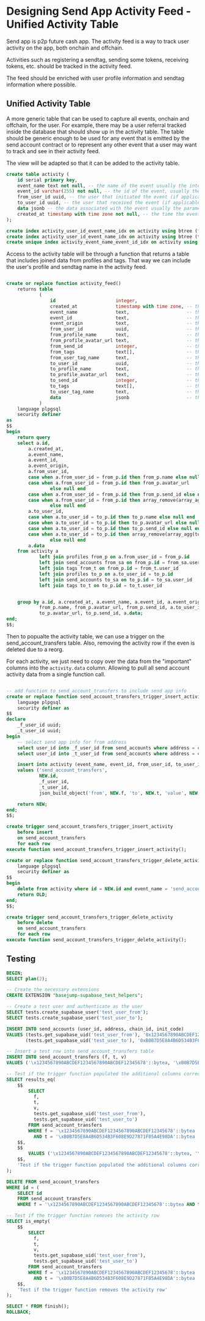 
# Designing Send App Activity Feed - Unified Activity Table

Send app is p2p future cash app. The activity feed is a way to track user activity on the app, both onchain and offchain.

Activities such as registering a sendtag, sending some tokens, receiving tokens, etc. should be tracked in the activity feed.

The feed should be enriched with user profile information and sendtag information where possible.

## Unified Activity Table

A more generic table that can be used to capture all events, onchain and offchain, for the user. For example, there may be a user referral tracked inside the database that should show up in the activity table. The table should be generic enough to be used for any event that is emitted by the send account contract or to represent any other event that a user may want to track and see in their activity feed.

The view will be adapted so that it can be added to the activity table.

```sql
create table activity (
    id serial primary key,
    event_name text not null, -- the name of the event usually the integration or source table name
    event_id varchar(255) not null, -- the id of the event, usually the primary key of the integration or source table
    from_user_id uuid, -- the user that initiated the event (if applicable)
    to_user_id uuid, -- the user that received the event (if applicable)
    data jsonb -- the data associated with the event usually the parameters of the event
    created_at timestamp with time zone not null, -- the time the event occurred or block time
);

create index activity_user_id_event_name_idx on activity using btree (from_user_id, created_at, event_name);
create index activity_user_id_event_name_idx on activity using btree (to_user_id, created_at, event_name);
create unique index activity_event_name_event_id_idx on activity using btree (event_name, event_id);
```

Access to the activity table will be through a function that returns a table that includes joined data from profiles and tags. That way we can include the user's profile and sendtag name in the activity feed.

```sql

create or replace function activity_feed()
    returns table
            (
                id                      integer,
                created_at              timestamp with time zone, -- the time the event occurred
                event_name              text,                     -- the name of the event (usually the table name)
                event_id                text,                     -- the id of the event
                event_origin            text,                     -- the origin of the event or address of the contract that emitted the event
                from_user_id            uuid,                     -- the user that initiated the event (if applicable)
                from_profile_name       text,                     -- the from user's profile name
                from_profile_avatar_url text,                     -- the from user's profile avatar url
                from_send_id            integer,                  -- the from user's send id
                from_tags               text[],                   -- the from user's sendtag names
                from_user_tag_name      text,                     -- the from user's sendtag name
                to_user_id              uuid,                     -- the user that received the event (if applicable)
                to_profile_name         text,                     -- the to user's profile name
                to_profile_avatar_url   text,                     -- the to user's profile avatar url
                to_send_id              integer,                  -- the to user's send id
                to_tags                 text[],                   -- the to user's sendtag names
                to_user_tag_name        text,                     -- the to user's sendtag name
                data                    jsonb                     -- the data associated with the event
            )
    language plpgsql
    security definer
as
$$
begin
    return query
    select a.id,
        a.created_at,
        a.event_name,
        a.event_id,
        a.event_origin,
        a.from_user_id,
        case when a.from_user_id = from_p.id then from_p.name else null end                          as from_profile_name,
        case when a.from_user_id = from_p.id then from_p.avatar_url
                else null end                                                                           as from_profile_avatar_url,
        case when a.from_user_id = from_p.id then from_p.send_id else null end                       as from_send_id,
        case when a.from_user_id = from_p.id then array_remove(array_agg(from_t.name), null)
                else null end                                                                           as from_tags,
        a.to_user_id,
        case when a.to_user_id = to_p.id then to_p.name else null end                                as to_profile_name,
        case when a.to_user_id = to_p.id then to_p.avatar_url else null end                          as to_profile_avatar_url,
        case when a.to_user_id = to_p.id then to_p.send_id else null end                             as to_send_id,
        case when a.to_user_id = to_p.id then array_remove(array_agg(to_t.name), null)
                else null end                                                                           as to_tags,
        a.data
    from activity a
            left join profiles from_p on a.from_user_id = from_p.id
            left join send_accounts from_sa on from_p.id = from_sa.user_id
            left join tags from_t on from_p.id = from_t.user_id
            left join profiles to_p on a.to_user_id = to_p.id
            left join send_accounts to_sa on to_p.id = to_sa.user_id
            left join tags to_t on to_p.id = to_t.user_id


    group by a.id, a.created_at, a.event_name, a.event_id, a.event_origin, a.from_user_id, from_p.id,
            from_p.name, from_p.avatar_url, from_p.send_id, a.to_user_id, to_p.id, to_p.name,
            to_p.avatar_url, to_p.send_id, a.data;
end;
$$;
```

Then to popualte the activity table, we can use a trigger on the send_account_transfers table. Also, removing the activity row if the even is deleted due to a reorg.

For each activity, we just need to copy over the data from the "important" columns into the `activity.data` column. Allowing to pull all send account activity data from a single function call.

```sql

-- add function to send_account_transfers to include send app info
create or replace function send_account_transfers_trigger_insert_activity() returns trigger
    language plpgsql
    security definer as
$$
declare
    _f_user_id uuid;
    _t_user_id uuid;
begin
    -- select send app info for from address
    select user_id into _f_user_id from send_accounts where address = concat('0x', encode(NEW.f, 'hex'))::citext;
    select user_id into _t_user_id from send_accounts where address = concat('0x', encode(NEW.t, 'hex'))::citext;

    insert into activity (event_name, event_id, from_user_id, to_user_id, data)
    values ('send_account_transfers',
            NEW.id,
            _f_user_id,
            _t_user_id,
            json_build_object('from', NEW.f, 'to', NEW.t, 'value', NEW.v));

    return NEW;
end;
$$;

create trigger send_account_transfers_trigger_insert_activity
    before insert
    on send_account_transfers
    for each row
execute function send_account_transfers_trigger_insert_activity();

create or replace function send_account_transfers_trigger_delete_activity() returns trigger
    language plpgsql
    security definer as
$$
begin
    delete from activity where id = NEW.id and event_name = 'send_account_transfers';
    return OLD;
end;
$$;

create trigger send_account_transfers_trigger_delete_activity
    before delete
    on send_account_transfers
    for each row
execute function send_account_transfers_trigger_delete_activity();
```

## Testing

```sql
BEGIN;
SELECT plan(2);

-- Create the necessary extensions
CREATE EXTENSION "basejump-supabase_test_helpers";

-- Create a test user and authenticate as the user
SELECT tests.create_supabase_user('test_user_from');
SELECT tests.create_supabase_user('test_user_to');

INSERT INTO send_accounts (user_id, address, chain_id, init_code)
VALUES (tests.get_supabase_uid('test_user_from'), '0x1234567890ABCDEF1234567890ABCDEF12345678', 1, '\\x00112233445566778899AABBCCDDEEFF'),
       (tests.get_supabase_uid('test_user_to'), '0xB0B7D5E8A4B6D534B3F608E9D27871F85A4E98DA', 1, '\\x00112233445566778899AABBCCDDEEFF');

-- Insert a test row into send_account_transfers table
INSERT INTO send_account_transfers (f, t, v)
VALUES ('\x1234567890ABCDEF1234567890ABCDEF12345678'::bytea, '\xB0B7D5E8A4B6D534B3F608E9D27871F85A4E98DA'::bytea, 100);

-- Test if the trigger function populated the additional columns correctly
SELECT results_eq(
    $$
        SELECT
          f,
          t,
          v,
          tests.get_supabase_uid('test_user_from'),
          tests.get_supabase_uid('test_user_to')
        FROM send_account_transfers
        WHERE f = '\x1234567890ABCDEF1234567890ABCDEF12345678'::bytea
          AND t = '\xB0B7D5E8A4B6D534B3F608E9D27871F85A4E98DA'::bytea
    $$,
    $$
        VALUES ('\x1234567890ABCDEF1234567890ABCDEF12345678'::bytea, '\xB0B7D5E8A4B6D534B3F608E9D27871F85A4E98DA'::bytea, 100::numeric, tests.get_supabase_uid('test_user_from'), tests.get_supabase_uid('test_user_to'))
    $$,
    'Test if the trigger function populated the additional columns correctly'
);

DELETE FROM send_account_transfers
WHERE id = (
    SELECT id
    FROM send_account_transfers
    WHERE f = '\x1234567890ABCDEF1234567890ABCDEF12345678'::bytea AND t = '\xB0B7D5E8A4B6D534B3F608E9D27871F85A4E98DA'::bytea);

-- Test if the trigger function removes the activity row
SELECT is_empty(
    $$
        SELECT
          f,
          t,
          v,
          tests.get_supabase_uid('test_user_from'),
          tests.get_supabase_uid('test_user_to')
        FROM send_account_transfers
        WHERE f = '\x1234567890ABCDEF1234567890ABCDEF12345678'::bytea
          AND t = '\xB0B7D5E8A4B6D534B3F608E9D27871F85A4E98DA'::bytea
    $$,
    'Test if the trigger function removes the activity row'
);

SELECT * FROM finish();
ROLLBACK;
```
